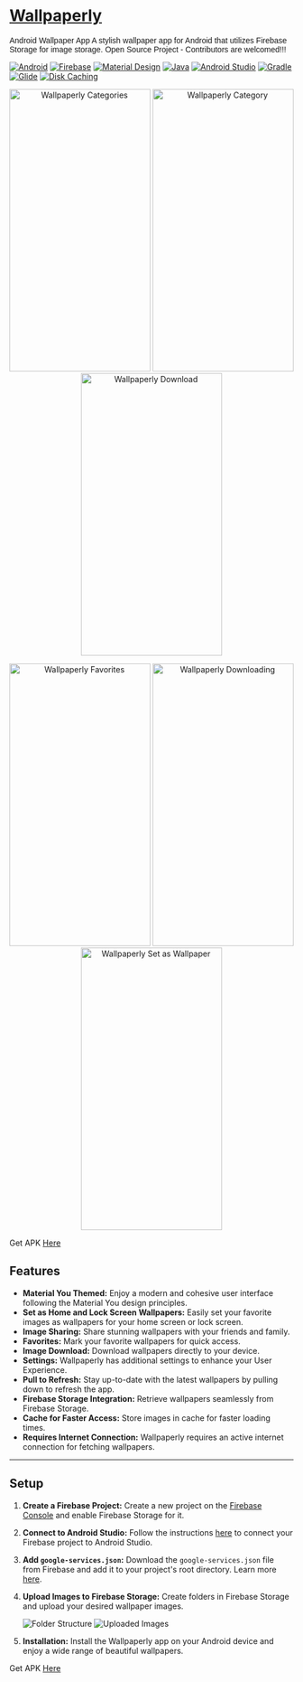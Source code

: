 # [Wallpaperly](https://github.com/TharunDharmaraj/TharunDharmaraj/raw/main/wallpaperly.apk)
<p  style="font-family: Arial;">
Android Wallpaper App
  A stylish wallpaper app for Android that utilizes Firebase Storage for image storage.
  Open Source Project - Contributors are welcomed!!!
</p>
<p align="center">

[![Android](https://img.shields.io/badge/Platform-Android-green.svg)](https://developer.android.com/)
[![Firebase](https://img.shields.io/badge/Backend-Firebase-yellow.svg)](https://firebase.google.com/)
[![Material Design](https://img.shields.io/badge/Design-Material%20Design-blue.svg)](https://material.io/design)
[![Java](https://img.shields.io/badge/Language-java-orange.svg)](https://docs.oracle.com/javase/8/docs/technotes/guides/language/index.html)
[![Android Studio](https://img.shields.io/badge/IDE-Android%20Studio-red.svg)](https://developer.android.com/studio)
[![Gradle](https://img.shields.io/badge/Build-Gradle-purple.svg)](https://gradle.org/)
[![Glide](https://img.shields.io/badge/Image%20Loading-Glide-brightgreen.svg)](https://github.com/bumptech/glide)
[![Disk Caching](https://img.shields.io/badge/Caching-Disk-yellowgreen.svg)](https://developer.android.com/topic/performance/caching)

</p>

<p align="center">
  <img src="https://github.com/TharunDharmaraj/Wallpaperly/assets/83175935/a5d4e46a-bdd2-4fa8-b481-d74634447dee" alt="Wallpaperly Categories" width="250" height="500"/>
  <img src="https://github.com/TharunDharmaraj/Wallpaperly/assets/83175935/b02f3e07-c5b7-433c-b5d3-2765330deac9" alt="Wallpaperly Category" width="250" height="500"/>
  <img src="https://github.com/TharunDharmaraj/Wallpaperly/assets/83175935/e883b91b-008a-4eca-932c-c4ba7f9d4809" alt="Wallpaperly Download" width="250" height="500"/>
</p>

<p align="center">
  <img src="https://github.com/TharunDharmaraj/Wallpaperly/assets/83175935/ca084c64-562b-48c8-bd2b-fc6e0a7dc5f2" alt="Wallpaperly Favorites" width="250" height="500"/>
  <img src="https://github.com/TharunDharmaraj/Wallpaperly/assets/83175935/8b7b94cf-98dd-4ecf-8273-3e55f471c7f5" alt="Wallpaperly Downloading" width="250" height="500"/>
  <img src="https://github.com/TharunDharmaraj/Wallpaperly/assets/83175935/dfe344fb-e0a3-4f93-aae2-f8975b208b58" alt="Wallpaperly Set as Wallpaper" width="250" height="500"/>
</p>

  Get APK [Here](https://github.com/TharunDharmaraj/TharunDharmaraj/raw/main/wallpaperly.apk)
  

## Features

- **Material You Themed:** Enjoy a modern and cohesive user interface following the Material You design principles.
- **Set as Home and Lock Screen Wallpapers:** Easily set your favorite images as wallpapers for your home screen or lock screen.
- **Image Sharing:** Share stunning wallpapers with your friends and family.
- **Favorites:** Mark your favorite wallpapers for quick access.
- **Image Download:** Download wallpapers directly to your device.
- **Settings:** Wallpaperly has additional settings to enhance your User Experience.
- **Pull to Refresh:** Stay up-to-date with the latest wallpapers by pulling down to refresh the app.
- **Firebase Storage Integration:** Retrieve wallpapers seamlessly from Firebase Storage.
- **Cache for Faster Access:** Store images in cache for faster loading times.
- **Requires Internet Connection:** Wallpaperly requires an active internet connection for fetching wallpapers.

---

## Setup

1. **Create a Firebase Project:** Create a new project on the [Firebase Console](https://console.firebase.google.com/u/0/) and enable Firebase Storage for it.
2. **Connect to Android Studio:** Follow the instructions [here](https://developer.android.com/studio/write/firebase) to connect your Firebase project to Android Studio.
3. **Add `google-services.json`:** Download the `google-services.json` file from Firebase and add it to your project's root directory. Learn more [here](https://firebase.google.com/docs/android/setup#add-config-file).
4. **Upload Images to Firebase Storage:** Create folders in Firebase Storage and upload your desired wallpaper images.

   ![Folder Structure](https://github.com/TharunDharmaraj/Wallpaperly-1k-HD-Android-Wallpapers/assets/83175935/65158a31-b595-440e-bc3c-1de976152e4f)
   ![Uploaded Images](https://github.com/TharunDharmaraj/Wallpaperly-1k-HD-Android-Wallpapers/assets/83175935/b5bcbc56-8716-47b1-9554-da07e29c76a5)
   
5. **Installation:** Install the Wallpaperly app on your Android device and enjoy a wide range of beautiful wallpapers.
</body>

  Get APK [Here](https://github.com/TharunDharmaraj/TharunDharmaraj/raw/main/Wallpaperly.apk)

